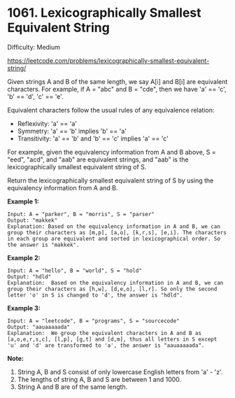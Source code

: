# 1061. Lexicographically Smallest Equivalent String

Difficulty: Medium

https://leetcode.com/problems/lexicographically-smallest-equivalent-string/

Given strings A and B of the same length, we say A[i] and B[i] are equivalent characters. For example, if A = "abc" and B = "cde", then we have 'a' == 'c', 'b' == 'd', 'c' == 'e'.

Equivalent characters follow the usual rules of any equivalence relation:

* Reflexivity: 'a' == 'a'
* Symmetry: 'a' == 'b' implies 'b' == 'a'
* Transitivity: 'a' == 'b' and 'b' == 'c' implies 'a' == 'c'

For example, given the equivalency information from A and B above, S = "eed", "acd", and "aab" are equivalent strings, and "aab" is the lexicographically smallest equivalent string of S.

Return the lexicographically smallest equivalent string of S by using the equivalency information from A and B.

**Example 1:**
```
Input: A = "parker", B = "morris", S = "parser"
Output: "makkek"
Explanation: Based on the equivalency information in A and B, we can group their characters as [m,p], [a,o], [k,r,s], [e,i]. The characters in each group are equivalent and sorted in lexicographical order. So the answer is "makkek".
```

**Example 2:**
```
Input: A = "hello", B = "world", S = "hold"
Output: "hdld"
Explanation:  Based on the equivalency information in A and B, we can group their characters as [h,w], [d,e,o], [l,r]. So only the second letter 'o' in S is changed to 'd', the answer is "hdld".
```

**Example 3:**
```
Input: A = "leetcode", B = "programs", S = "sourcecode"
Output: "aauaaaaada"
Explanation:  We group the equivalent characters in A and B as [a,o,e,r,s,c], [l,p], [g,t] and [d,m], thus all letters in S except 'u' and 'd' are transformed to 'a', the answer is "aauaaaaada".
```

**Note:**

1. String A, B and S consist of only lowercase English letters from 'a' - 'z'.
2. The lengths of string A, B and S are between 1 and 1000.
3. String A and B are of the same length.
